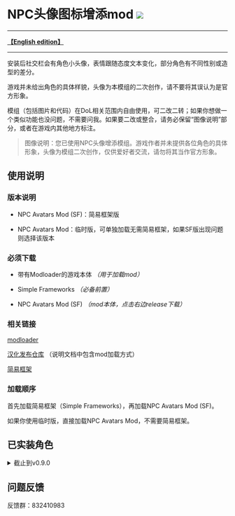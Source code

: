# NPC头像图标增添mod <img src="https://github.com/Eudemonism00/DOL-npcicon-mods/blob/main/wip.png">

---

[**【English edition】**](https://github.com/Eudemonism00/DOL-npcicon-mods/blob/main/README-EN.md)

---

安装后社交栏会有角色小头像，表情跟随态度文本变化，部分角色有不同性别或造型的差分。

游戏并未给出角色的具体样貌，头像为本模组的二次创作，请不要将其误认为是官方形象。

模组（包括图片和代码）在DoL相关范围内自由使用，可二改二转；如果你想做一个类似功能也没问题，不需要问我。如果要二改或整合，请务必保留“图像说明”部分，或者在游戏内其他地方标注。

> 图像说明：您已使用NPC头像增添模组。游戏作者并未提供各位角色的具体形象，头像为模组二次创作，仅供爱好者交流，请勿将其当作官方形象。

## 使用说明

### 版本说明

- NPC Avatars Mod (SF)：简易框架版

- NPC Avatars Mod：临时版，可单独加载无需简易框架，如果SF版出现问题则选择该版本

### 必须下载

- 带有Modloader的游戏本体 *（用于加载mod）*

- Simple Frameworks *（必备前置）*

- NPC Avatars Mod (SF) *（mod本体，点击右边release下载）*

### 相关链接

[modloader](https://github.com/Lyoko-Jeremie/sugarcube-2-ModLoader)

[汉化发布仓库](https://github.com/Eltirosto/Degrees-of-Lewdity-Chinese-Localization) （说明文档中包含mod加载方式）

[简易框架](https://github.com/emicoto/DOLMods/releases)

### 加载顺序

首先加载简易框架（Simple Frameworks），再加载NPC Avatars Mod (SF)。

如果你使用临时版，直接加载NPC Avatars Mod，不需要简易框架。

## 已实装角色

<details>

<summary>截止到v0.9.0</summary>

- Alex（共24张）
- Remy（共14张）
- Gwylan（共1张）
- Wren（共14张）
- Bailey（共2张）
- Jordan（共3张）
- Sydney（共112张）
- Harper（共7张）
- Whitney（共26张）
- Landry（共4张）
- Kylar（共28张）
- Darryl（共12张）
- Briar（共10张）
- Sirris（共6张）
- Robin（共24张）
- Eden（共20张）
- Quinn（共4张）
- River（共4张）
- Winter（共8张）
- Leighton（共12张）
- Avery（共20张）
- Niki（共4张）
- Ivory Wraith（共12张）
- Great Hawk（共12张）
- Mason（共12张）

如果角色显示不全，请尝试更换版本

</details>

## 问题反馈

反馈群：832410983
